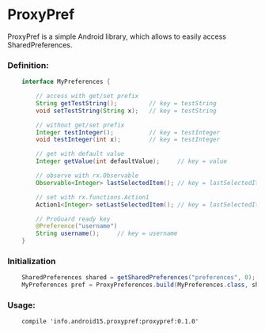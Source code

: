 # ProxyPref

ProxyPref is a simple Android library, which allows to easily access SharedPreferences.

### Definition:

``` java
    interface MyPreferences {

        // access with get/set prefix
        String getTestString();         // key = testString
        void setTestString(String x);   // key = testString

        // without get/set prefix
        Integer testInteger();          // key = testInteger
        void testInteger(int x);        // key = testInteger

        // get with default value
        Integer getValue(int defaultValue);     // key = value

        // observe with rx.Observable
        Observable<Integer> lastSelectedItem(); // key = lastSelectedItem

        // set with rx.functions.Action1
        Action1<Integer> setLastSelectedItem(); // key = lastSelectedItem

        // ProGuard ready key
        @Preference("username")
        String username();     // key = username
    }
```

### Initialization

``` java
    SharedPreferences shared = getSharedPreferences("preferences", 0);
    MyPreferences pref = ProxyPreferences.build(MyPreferences.class, shared);
```

### Usage:

``` guava
    compile 'info.android15.proxypref:proxypref:0.1.0'
```
